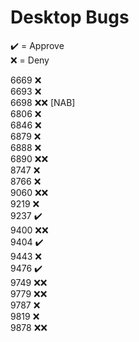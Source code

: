 # Desktop Bugs

✔️ = Approve  
❌ = Deny

6669 ❌  
6693 ❌  
6698 ❌❌ [NAB]  
6806 ❌  
6846 ❌  
6879 ❌  
6888 ❌  
6890 ❌❌  
8747 ❌  
8766 ❌    
9060 ❌❌  
9219 ❌  
9237 ✔️  
9400 ❌❌  
9404 ✔️  
9443 ❌  
9476 ✔️  
9749 ❌❌  
9779 ❌❌  
9787 ❌  
9819 ❌  
9878 ❌❌  

